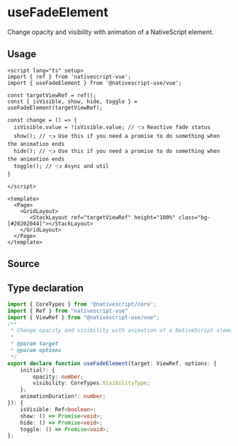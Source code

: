 <script setup>
import Source from '../../.vitepress/theme/components/Source.vue'
</script>

# useFadeElement

Change opacity and visibility with animation of a NativeScript element.

## Usage

```vue
<script lang="ts" setup>
import { ref } from 'nativescript-vue';
import { useFadeElement } from '@nativescript-use/vue';

const targetViewRef = ref();
const { isVisible, show, hide, toggle } = useFadeElement(targetViewRef);

const change = () => {
  isVisible.value = !isVisible.value; // 👈 Reactive fade status
  show(); // 👈 Use this if you need a promise to do something when the animation ends
  hide(); // 👈 Use this if you need a promise to do something when the animation ends
  toggle(); // 👈 Async and util
}

</script>

<template>
  <Page>
    <GridLayout>
       <StackLayout ref="targetViewRef" height="100%" class="bg-[#20202044]"></StackLayout>
    </GridLayout>
  </Page>
</template>
```

## Source
<Source source="useFadeElement"/>

## Type declaration
```ts
import { CoreTypes } from '@nativescript/core';
import { Ref } from "nativescript-vue"
import { ViewRef } from "@nativescript-use/vue";
/**
 * Change opacity and visibility with animation of a NativeScript element.
 *
 * @param target
 * @param options
 */
export declare function useFadeElement(target: ViewRef, options: {
    initial?: {
        opacity: number;
        visibility: CoreTypes.VisibilityType;
    };
    animationDuration?: number;
}): {
    isVisible: Ref<boolean>;
    show: () => Promise<void>;
    hide: () => Promise<void>;
    toggle: () => Promise<void>;
};

```